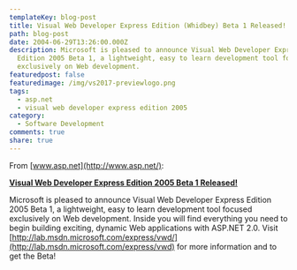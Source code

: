 ```yaml
---
templateKey: blog-post
title: Visual Web Developer Express Edition (Whidbey) Beta 1 Released!
path: blog-post
date: 2004-06-29T13:26:00.000Z
description: Microsoft is pleased to announce Visual Web Developer Express
  Edition 2005 Beta 1, a lightweight, easy to learn development tool focused
  exclusively on Web development.
featuredpost: false
featuredimage: /img/vs2017-previewlogo.png
tags:
  - asp.net
  - visual web developer express edition 2005
category:
  - Software Development
comments: true
share: true
---
```

From [www.asp.net](http://www.asp.net/):

**[Visual Web Developer Express Edition 2005 Beta 1 Released!](http://lab.msdn.microsoft.com/express/vwd)**

Microsoft is pleased to announce Visual Web Developer Express Edition 2005 Beta 1, a lightweight, easy to learn development tool focused exclusively on Web development. Inside you will find everything you need to begin building exciting, dynamic Web applications with ASP.NET 2.0. Visit [http://lab.msdn.microsoft.com/express/vwd/](http://lab.msdn.microsoft.com/express/vwd) for more information and to get the Beta!